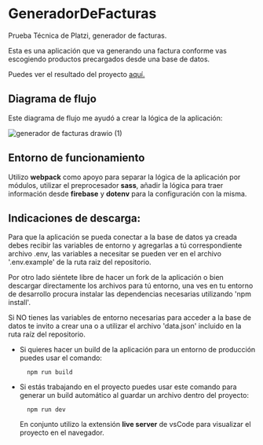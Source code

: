 # GeneradorDeFacturas
Prueba Técnica de Platzi, generador de facturas.

Esta es una aplicación que va generando una factura conforme vas escogiendo productos precargados desde una base de datos.

Puedes ver el resultado del proyecto [aquí.](https://jito-jito.github.io/GeneradorDeFacturas/)

## Diagrama de flujo

Este diagrama de flujo me ayudó a crear la lógica de la aplicación:

![generador de facturas drawio (1)](https://user-images.githubusercontent.com/75919670/137657959-36bf1d4f-88d3-4120-9fce-3092a31f315d.png)

## Entorno de funcionamiento

Utilizo **webpack** como apoyo para separar la lógica de la aplicación por módulos, utilizar el preprocesador **sass**, añadir la lógica para traer información desde **firebase** y **dotenv** para la configuración con la misma.


## Indicaciones de descarga: 

Para que la aplicación se pueda conectar a la base de datos ya creada debes recibir las variables de entorno y agregarlas a tú correspondiente archivo .env, las variables a necesitar se pueden ver en el archivo '.env.example' de la ruta raiz del repositorio.

Por otro lado siéntete libre de hacer un fork de la aplicación o bien descargar directamente los archivos para tú entorno, una ves en tu entorno de desarrollo procura instalar las dependencias necesarias utilizando 'npm install'.

Si NO tienes las variables de entorno necesarias para acceder a la base de datos te invito a crear una o a utilizar el archivo 'data.json' incluido en la ruta raíz del repositorio.


- Si quieres hacer un build de la aplicación para un entorno de producción puedes usar el comando:

		npm run build

- Si estás trabajando en el proyecto puedes usar este comando para generar un build automático al guardar un archivo dentro del proyecto:

		npm run dev

	En conjunto utilizo la extensión **live server** de vsCode para visualizar el proyecto en el navegador.






